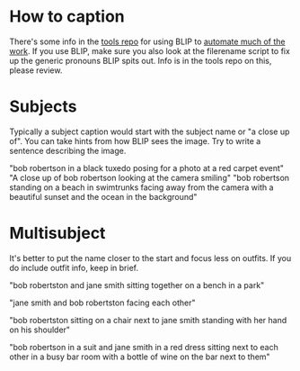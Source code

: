 # How to caption

There's some info in the [tools repo](https://github.com/victorchall/EveryDream) for using BLIP to [automate much of the work](https://github.com/victorchall/EveryDream/blob/main/doc/AUTO_CAPTION.md).  If you use BLIP, make sure you also look at the filerename script to fix up the generic pronouns BLIP spits out.  Info is in the tools repo on this, please review.

# Subjects

Typically a subject caption would start with the subject name or "a close up of".  You can take hints from how BLIP sees the image.  Try to write a sentence describing the image.

"bob robertson in a black tuxedo posing for a photo at a red carpet event"
"A close up of bob robertson looking at the camera smiling"
"bob robertson standing on a beach in swimtrunks facing away from the camera with a beautiful sunset and the ocean in the background"

# Multisubject

It's better to put the name closer to the start and focus less on outfits.  If you do include outfit info, keep in brief.

"bob robertston and jane smith sitting together on a bench in a park"

"jane smith and bob robertston facing each other"

"bob robertston sitting on a chair next to jane smith standing with her hand on his shoulder"

"bob robertson in a suit and jane smith in a red dress sitting next to each other in a busy bar room with a bottle of wine on the bar next to them"